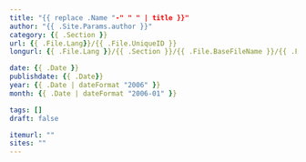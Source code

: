 ```yaml
---
title: "{{ replace .Name "-" " " | title }}"
author: "{{ .Site.Params.author }}"
category: {{ .Section }}
url: {{ .File.Lang}}/{{ .File.UniqueID }}
longurl: {{ .File.Lang }}/{{ .Section }}/{{ .File.BaseFileName }}/{{ .File.UniqueID }}

date: {{ .Date }}
publishdate: {{ .Date}}
year: {{ .Date | dateFormat "2006" }}
month: {{ .Date | dateFormat "2006-01" }}

tags: []
draft: false

itemurl: ""
sites: ""
---
```


